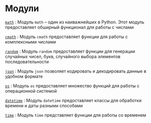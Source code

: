 # Модули

[`math`](math.md)
: Модуль `math` – один из наиважнейших в Python. Этот модуль предоставляет обширный функционал для работы с числами

[`cmath`](cmath.md)
: Модуль `cmath` предоставляет функции для работы с комплексными числами

[`random`](random.md)
: Модуль `random` предоставляет функции для генерации случайных чисел, букв, случайного выбора элементов последовательности

[`json`](json.md)
: Модуль `json` позволяет кодировать и декодировать данные в удобном формате

[`os`](os.md)
: Модуль `os` предоставляет множество функций для работы с операционной системой

[`datetime`](datetime.md)
: Модуль `datetime` предоставляет классы для обработки времени и даты разными способами

[`time`](time.md)
: Модуль `time` представляет функции для работы со временем
